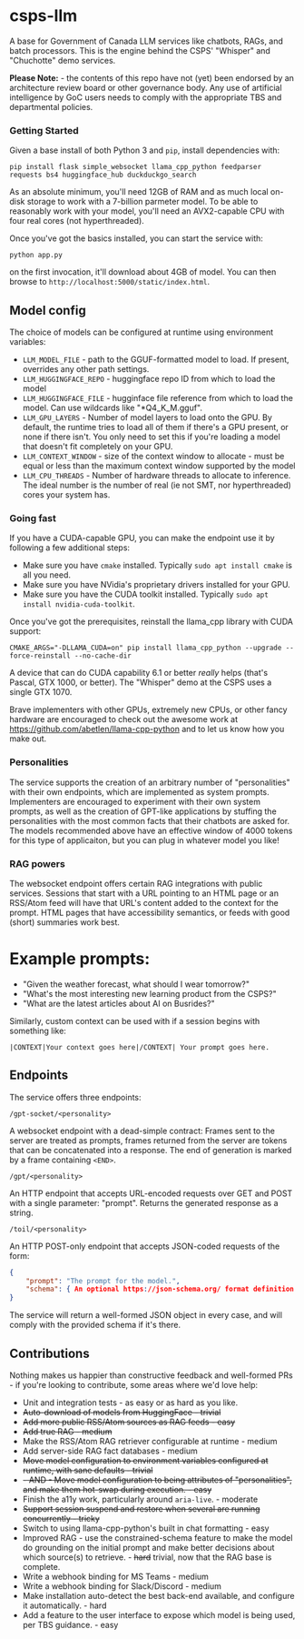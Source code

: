 # csps-llm
A base for Government of Canada LLM services like chatbots, RAGs, and batch processors. This is the engine behind the CSPS' "Whisper" and "Chuchotte" demo services.

**Please Note:** - the contents of this repo have not (yet) been endorsed by an architecture review board or other governance body. Any use of artificial intelligence by GoC users needs to comply with the appropriate TBS and departmental policies.

### Getting Started

Given a base install of both Python 3 and `pip`, install dependencies with:
```
pip install flask simple_websocket llama_cpp_python feedparser requests bs4 huggingface_hub duckduckgo_search
```
As an absolute minimum, you'll need 12GB of RAM and as much local on-disk storage to work with a 7-billion parmeter model. To be able to reasonably work with your model, you'll need an AVX2-capable CPU with four real cores (not hyperthreaded).

Once you've got the basics installed, you can start the service with:

```
python app.py
```
on the first invocation, it'll download about 4GB of model. You can then browse to `http://localhost:5000/static/index.html`.

## Model config
The choice of models can be configured at runtime using environment variables:
* `LLM_MODEL_FILE` - path to the GGUF-formatted model to load. If present, overrides any other path settings.
* `LLM_HUGGINGFACE_REPO` - huggingface repo ID from which to load the model
* `LLM_HUGGINGFACE_FILE` - hugginface file reference from which to load the model. Can use wildcards like "*Q4_K_M.gguf".
* `LLM_GPU_LAYERS` - Number of model layers to load onto the GPU. By default, the runtime tries to load all of them if there's a GPU present, or none if there isn't. You only need to set this if you're loading a model that doesn't fit completely on your GPU.
* `LLM_CONTEXT_WINDOW` - size of the context window to allocate - must be equal or less than the maximum context window supported by the model
* `LLM_CPU_THREADS` - Number of hardware threads to allocate to inference. The ideal number is the number of real (ie not SMT, nor hyperthreaded) cores your system has.

### Going fast

If you have a CUDA-capable GPU, you can make the endpoint use it by following a few additional steps:
* Make sure you have `cmake` installed. Typically `sudo apt install cmake` is all you need.
* Make sure you have NVidia's proprietary drivers installed for your GPU.
* Make sure you have the CUDA toolkit installed. Typically `sudo apt install nvidia-cuda-toolkit`.

Once you've got the prerequisites, reinstall the llama_cpp library with CUDA support:

```
CMAKE_ARGS="-DLLAMA_CUDA=on" pip install llama_cpp_python --upgrade --force-reinstall --no-cache-dir
```

A device that can do CUDA capability 6.1 or better *really* helps (that's Pascal, GTX 1000, or better). The "Whisper" demo at the CSPS uses a single GTX 1070.

Brave implementers with other GPUs, extremely new CPUs, or other fancy hardware are encouraged to check out the awesome work at https://github.com/abetlen/llama-cpp-python and to let us know how you make out.

### Personalities
The service supports the creation of an arbitrary number of "personalities" with their own endpoints, which are implemented as system prompts. Implementers are encouraged to experiment with their own system prompts, as well as the creation of GPT-like applications by stuffing the personalities with the most common facts that their chatbots are asked for. The models recommended above have an effective window of 4000 tokens for this type of applicaiton, but you can plug in whatever model you like! 

### RAG powers

The websocket endpoint offers certain RAG integrations with public services. Sessions that start with a URL pointing to an HTML page or an RSS/Atom feed will have that URL's content added to the context for the prompt. HTML pages that have accessibility semantics, or feeds with good (short) summaries work best.

# Example prompts:
* "Given the weather forecast, what should I wear tomorrow?"
* "What's the most interesting new learning product from the CSPS?"
* "What are the latest articles about AI on Busrides?"

Similarly, custom context can be used with if a session begins with something like:
```
|CONTEXT|Your context goes here|/CONTEXT| Your prompt goes here.
```
## Endpoints
The service offers three endpoints:
```
/gpt-socket/<personality>
```
A websocket endpoint with a dead-simple contract: Frames sent to the server are treated as prompts, frames returned from the server are tokens that can be concatenated into a response. The end of generation is marked by a frame containing `<END>`.

```
/gpt/<personality>
```
An HTTP endpoint that accepts URL-encoded requests over GET and POST with a single parameter: "prompt". Returns the generated response as a string.

```
/toil/<personality>
```
An HTTP POST-only endpoint that accepts JSON-coded requests of the form:
```json
{
    "prompt": "The prompt for the model.",
    "schema": { An optional https://json-schema.org/ format definition }
}
```
The service will return a well-formed JSON object in every case, and will comply with the provided schema if it's there.

## Contributions
Nothing makes us happier than constructive feedback and well-formed PRs - if you're looking to contribute, some areas where we'd love help:
* Unit and integration tests - as easy or as hard as you like.
* ~~Auto-download of models from HuggingFace - trivial~~
* ~~Add more public RSS/Atom sources as RAG feeds - easy~~
* ~~Add true RAG - medium~~
* Make the RSS/Atom RAG retriever configurable at runtime - medium
* Add server-side RAG fact databases - medium
* ~~Move model configuration to environment variables configured at runtime, with sane defaults - trivial~~
* ~~- AND - Move model configuration to being attributes of "personalities", and make them hot-swap during execution. - easy~~
* Finish the a11y work, particularly around `aria-live`. - moderate
* ~~Support session suspend and restore when several are running concurrently - tricky~~
* Switch to using llama-cpp-python's built in chat formatting - easy
* Improved RAG - use the constrained-schema feature to make the model do grounding on the initial prompt and make better decisions about which source(s) to retrieve. - ~~hard~~ trivial, now that the RAG base is complete.
* Write a webhook binding for MS Teams - medium
* Write a webhook binding for Slack/Discord - medium
* Make installation auto-detect the best back-end available, and configure it automatically. - hard
* Add a feature to the user interface to expose which model is being used, per TBS guidance. - easy
